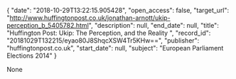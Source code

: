 {
  "date": "2018-10-29T13:22:15.905428", 
  "open_access": false, 
  "target_url": "http://www.huffingtonpost.co.uk/jonathan-arnott/ukip-perception_b_5405782.html", 
  "description": null, 
  "end_date": null, 
  "title": "Huffington Post: Ukip: The Perception, and the Reality ", 
  "record_id": "20181029T132215/eyao80J8ShqcXSW4Tr5KHw==", 
  "publisher": "huffingtonpost.co.uk", 
  "start_date": null, 
  "subject": "European Parliament Elections 2014"
}

None